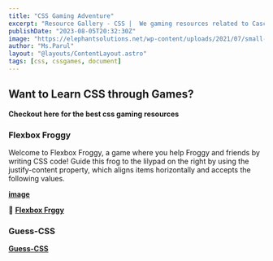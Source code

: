 ```yaml
---
title: "CSS Gaming Adventure"
excerpt: "Resource Gallery - CSS |  We gaming resources related to Cascading Style Sheet."
publishDate: "2023-08-05T20:32:30Z"
image: "https://elephantsolutions.net/wp-content/uploads/2021/07/small-cover-360x210px.jpg"
author: "Ms.Parul"
layout: "@layouts/ContentLayout.astro"
tags: [css, cssgames, document]
---
```


## Want to Learn CSS through Games?

**Checkout here for the best css gaming resources**

### Flexbox Froggy 
Welcome to Flexbox Froggy, a game where you help Froggy and friends by writing CSS code! Guide this frog to the lilypad on the right by using the justify-content property, which aligns items horizontally and accepts the following values.

[**image**](https://user-images.githubusercontent.com/80768852/250367758-8bc36079-8792-48cb-a81e-73e6a2240249.png)

🔗 [**Flexbox Frggy**](https://flexboxfroggy.com)

### Guess-CSS

[**Guess-CSS**](https://www.guess-css.app/)
